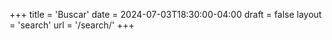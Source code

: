+++
title = 'Buscar'
date = 2024-07-03T18:30:00-04:00
draft = false
layout = 'search'
url = '/search/'
+++